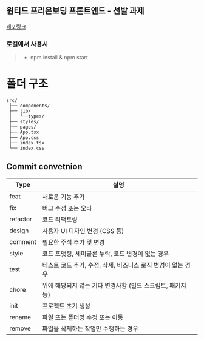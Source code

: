 ## 원티드 프리온보딩 프론트엔드 - 선발 과제 


[배포링크](d3fou63o6mmw18.cloudfront.net)

### 로컬에서 사용시
>  - npm install & npm start


# 폴더 구조
```
src/
 ├── components/
 ├── lib/
 │   └──types/
 ├── styles/
 ├── pages/
 ├── App.tsx
 ├── App.css
 ├── index.tsx
 └── index.css
```

## Commit convetnion

| Type       | 설명                                                         |
|------------|------------------------------------------------------------|
| feat       | 새로운 기능 추가                                             |
| fix        | 버그 수정 또는 오타                                          |
| refactor   | 코드 리팩토링                                                 |
| design     | 사용자 UI 디자인 변경 (CSS 등)                               |
| comment    | 필요한 주석 추가 및 변경                                      |
| style      | 코드 포맷팅, 세미콜론 누락, 코드 변경이 없는 경우              |
| test       | 테스트 코드 추가, 수정, 삭제, 비즈니스 로직 변경이 없는 경우 |
| chore      | 위에 해당되지 않는 기타 변경사항 (빌드 스크립트, 패키지 등) |
| init       | 프로젝트 초기 생성                                            |
| rename     | 파일 또는 폴더명 수정 또는 이동                                |
| remove     | 파일을 삭제하는 작업만 수행하는 경우                          |
